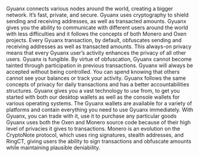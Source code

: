 Gyuanx connects various nodes around the world, creating a bigger network. It’s fast, private, and secure. Gyuanx uses cryptography to shield sending and receiving addresses, as well as transacted amounts.
Gyuanx gives you the ability to communicate with different users around the world with less difficulties and it follows the concepts of both Monero and Oxen projects.
Every Gyuanx transaction, by default, obfuscates sending and receiving addresses as well as transacted amounts. This always-on privacy means that every Gyuanx user’s activity enhances the privacy of all other users.
Gyuanx is fungible. By virtue of obfuscation, Gyuanx cannot become tainted through participation in previous transactions. Gyuanx will always be accepted without being controlled.
You can spend knowing that others cannot see your balances or track your activity. Gyuanx follows the same concepts of privacy for daily transactions and has a better accountabilities structures. Gyuanx gives you a vast technology to use from, to get you started with both our desktop wallets as well as the console wallets for various operating systems.
The Gyuanx wallets are available for a variety of platforms and contain everything you need to use Gyuanx immediately. With Gyuanx, you can trade with it, use it to purchase any particular goods
Gyuanx uses both the Oxen and Monero source code because of their high level of privacies it gives to transactions. Monero is an evolution on the CryptoNote protocol, which uses ring signatures, stealth addresses, and RingCT, giving users the ability to sign transactions and obfuscate amounts while maintaining plausible deniability.
